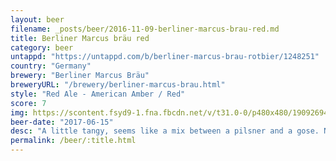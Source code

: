 ```yaml
---
layout: beer
filename: _posts/beer/2016-11-09-berliner-marcus-brau-red.md
title: Berliner Marcus bräu red
category: beer
untappd: "https://untappd.com/b/berliner-marcus-brau-rotbier/1248251"
country: "Germany"
brewery: "Berliner Marcus Bräu"
breweryURL: "/brewery/berliner-marcus-brau.html"
style: "Red Ale - American Amber / Red"
score: 7
img: https://scontent.fsyd9-1.fna.fbcdn.net/v/t31.0-0/p480x480/19092694_10155314453868745_7855055378765884898_o.jpg?_nc_cat=102&_nc_sid=e007fa&_nc_ohc=6PgAX7hdmJAAX-r-f1D&_nc_ht=scontent.fsyd9-1.fna&tp=6&oh=ed12d28799990bfc362b2cb7860a145e&oe=5F954BA7
beer-date: "2017-06-15"
desc: "A little tangy, seems like a mix between a pilsner and a gose. Not something I would rave about, but decent"
permalink: /beer/:title.html
---
```


